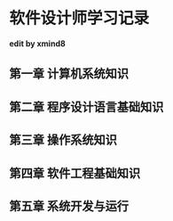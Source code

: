 # 软件设计师学习记录
**edit by xmind8**

## 第一章 计算机系统知识
## 第二章 程序设计语言基础知识
## 第三章 操作系统知识
## 第四章 软件工程基础知识
## 第五章 系统开发与运行
